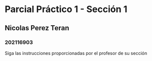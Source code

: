 # Parcial Práctico 1 - Sección 1

## Nicolas Perez Teran
### 202116903
Siga las instrucciones proporcionadas por el profesor de su sección

